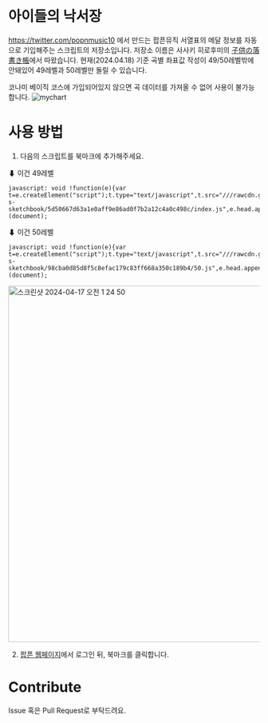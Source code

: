 # 아이들의 낙서장
https://twitter.com/popnmusic10 에서 만드는 팝픈뮤직 서열표의 메달 정보를 자동으로 기입해주는 스크립트의 저장소입니다.
저장소 이름은 사사키 히로후미의 [子供の落書き帳](https://remywiki.com/Kodomo_no_rakugaki_chou)에서 따왔습니다.
현재(2024.04.18) 기준 곡별 좌표값 작성이 49/50레벨밖에 안돼있어 49레벨과 50레벨만 돌릴 수 있습니다.

코나미 베이직 코스에 가입되어있지 않으면 곡 데이터를 가져올 수 없어 사용이 불가능합니다.
![mychart](https://github.com/sonohoshi/children-s-sketchbook/assets/48484989/7c0290cd-917b-4966-a4f5-3b105989e5cd)

# 사용 방법

1. 다음의 스크립트를 북마크에 추가해주세요.

⬇ 이건 49레벨
```
javascript: void !function(e){var t=e.createElement("script");t.type="text/javascript",t.src="///rawcdn.githack.com/sonohoshi/children-s-sketchbook/5d50667d63a1e0aff9e86ad0f7b2a12c4a0c498c/index.js",e.head.appendChild(t)}(document);
```

⬇ 이건 50레벨
```
javascript: void !function(e){var t=e.createElement("script");t.type="text/javascript",t.src="///rawcdn.githack.com/sonohoshi/children-s-sketchbook/98cba0d85d8f5c8efac179c83ff668a350c189b4/50.js",e.head.appendChild(t)}(document);
```

<img width="713" alt="스크린샷 2024-04-17 오전 1 24 50" src="https://github.com/sonohoshi/children-s-sketchbook/assets/48484989/16247018-adc1-4f73-9daa-8227515c18ef">

2. [팝픈 웹페이지](https://p.eagate.573.jp/game/popn/unilab/playdata/index.html)에서 로그인 뒤, 북마크를 클릭합니다.


# Contribute

Issue 혹은 Pull Request로 부탁드려요.

